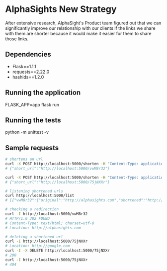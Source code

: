 # AlphaSights New Strategy

After extensive research, AlphaSight's Product team figured out that we can significantly improve our relationship with our clients if the links we share with them are shorter because it would make it easier for them to share those links.

## Dependencies
* Flask==1.1.1
* requests==2.22.0
* hashids==1.2.0

## Running the application
FLASK_APP=app flask run

## Running the tests
python -m  unittest -v


## Sample requests

```bash
# shortens an url
curl -X POST http://localhost:5000/shorten -H "Content-Type: application/json" -d '{"url": "http://alphasights.com"}'
# {"short_url":"http://localhost:5000/vwM8r32"}

curl -X POST http://localhost:5000/shorten -H "Content-Type: application/json" -d '{"url": "http://google.com"}'
# {"short_url":"http://localhost:5000/75jNXXr"}

# listening shortened urls
curl http://localhost:5000/list
# [{"vwM8r32":{"original":"http://alphasights.com","shortened":"http://localhost:5000/vwM8r32"}},{"75jNXXr":{"original":"http://google.com","shortened":"http://localhost:5000/75jNXXr"}}]

# checking a redirection
curl -I http://localhost:5000/vwM8r32
# HTTP/1.0 302 FOUND
# Content-Type: text/html; charset=utf-8
# Location: http://alphasights.com

# deleting a shortened url
curl -I http://localhost:5000/75jNXXr
# Location: http://google.com
curl -I -X DELETE http://localhost:5000/75jNXXr
# 200
curl -I http://localhost:5000/75jNXXr
# 404



```